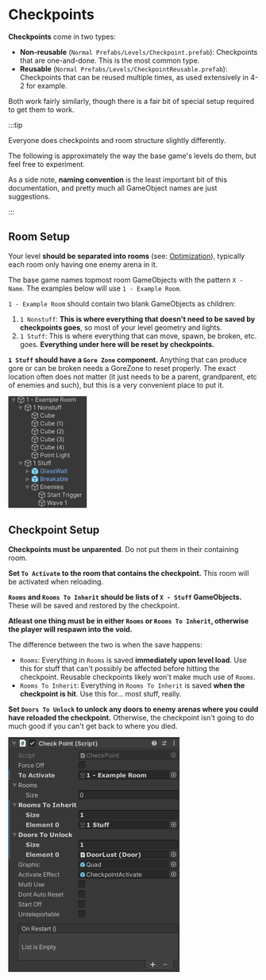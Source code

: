 # Checkpoints

**Checkpoints** come in two types:

- **Non-reusable** (`Normal Prefabs/Levels/Checkpoint.prefab`): Checkpoints that are one-and-done. This is the most common type.
- **Reusable** (`Normal Prefabs/Levels/CheckpointReusable.prefab`): Checkpoints that can be reused multiple times, as used extensively in 4-2 for example.

Both work fairly similarly, though there is a fair bit of special setup required to get them to work.

:::tip

Everyone does checkpoints and room structure slightly differently.

The following is approximately the way the base game's levels do them, but feel free to experiment.

As a side note, **naming convention** is the least important bit of this documentation, and pretty much all GameObject names are just suggestions.

:::

## Room Setup

Your level **should be separated into rooms** (see: [Optimization](../guides/optimization.md)), typically each room only having one enemy arena in it.

The base game names topmost room GameObjects with the pattern `X - Name`. The examples below will use `1 - Example Room`.

`1 - Example Room` should contain two blank GameObjects as children:

1. `1 Nonstuff`: **This is where everything that doesn't need to be saved by checkpoints goes**, so most of your level geometry and lights.
2. `1 Stuff`: This is where everything that can move, spawn, be broken, etc. goes. **Everything under here will be reset by checkpoints.**

**`1 Stuff` should have a `Gore Zone` component.** Anything that can produce gore or can be broken needs a GoreZone to reset properly.
The exact location often does not matter (it just needs to be a parent, grandparent, etc of enemies and such), but this is a very convenient place to put it.

![room structure](../_images/room-structure.png)

## Checkpoint Setup

**Checkpoints must be unparented**. Do not put them in their containing room.

**Set `To Activate` to the room that contains the checkpoint.** This room will be activated when reloading.

**`Rooms` and `Rooms To Inherit` should be lists of `X - Stuff` GameObjects.** These will be saved and restored by the checkpoint.

**Atleast one thing must be in either `Rooms` or `Rooms To Inherit`, otherwise the player will respawn into the void.**

The difference between the two is when the save happens:

- `Rooms`: Everything in `Rooms` is saved **immediately upon level load**. Use this for stuff that can't possibly be affected before hitting the checkpoint. Reusable checkpoints likely won't make much use of `Rooms`.
- `Rooms To Inherit`: Everything in `Rooms To Inherit` is saved **when the checkpoint is hit**. Use this for... most stuff, really.

**Set `Doors To Unlock` to unlock any doors to enemy arenas where you could have reloaded the checkpoint.** Otherwise, the checkpoint isn't going to do much good if you can't get back to where you died.

![checkpoint settings](../_images/checkpoint-settings.png)
